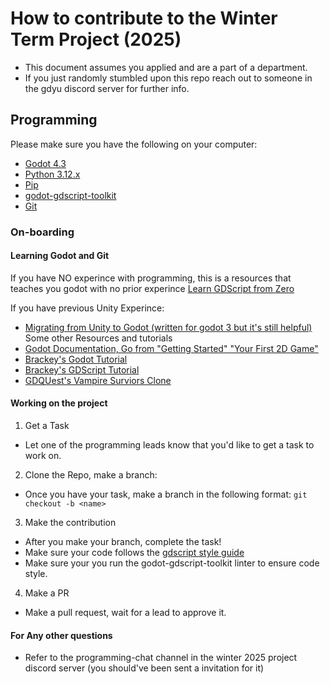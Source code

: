# How to contribute to the Winter Term Project (2025)

- This document assumes you applied and are a part of a department.
- If you just randomly stumbled upon this repo reach out to someone in the gdyu discord server for further info.

## Programming

Please make sure you have the following on your computer:

- [Godot 4.3](https://godotengine.org/download/)
- [Python 3.12.x](https://www.python.org/)
- [Pip](https://pypi.org/project/pip/)
- [godot-gdscript-toolkit](https://github.com/Scony/godot-gdscript-toolkit)
- [Git](https://www.freecodecamp.org/news/guide-to-git-github-for-beginners-and-experienced-devs/)

### On-boarding

#### Learning Godot and Git

If you have NO experince with programming, this is a resources that teaches you godot with no prior experince
[Learn GDScript from Zero](https://www.gdquest.com/learn-to-code-from-zero/)

If you have previous Unity Experince:

- [Migrating from Unity to Godot (written for godot 3 but it's still helpful)](https://docs.godotengine.org/en/3.1/getting_started/editor/unity_to_godot.html)
Some other Resources and tutorials
- [Godot Documentation, Go from "Getting Started" "Your First 2D Game"](https://docs.godotengine.org/en/stable/getting_started/introduction/index.html)
- [Brackey's Godot Tutorial](https://youtu.be/LOhfqjmasi0?si=J0HfInbB6QwBuCU0)
- [Brackey's GDScript Tutorial](https://youtu.be/e1zJS31tr88?si=_ypKiUevu2Z7Qcq7)
- [GDQUest's Vampire Surviors Clone](https://youtu.be/GwCiGixlqiU?si=sDY61vtGC5v02xua)

#### Working on the project

1. Get a Task

- Let one of the programming leads know that you'd like to get a task to work on.

2. Clone the Repo, make a branch:

- Once you have your task, make a branch in the following format:
``
git checkout -b <name>
``

3. Make the contribution

- After you make your branch, complete the task!
- Make sure your code follows the [gdscript style guide](https://docs.godotengine.org/en/stable/tutorials/scripting/gdscript/gdscript_styleguide.html)
- Make sure your you run the godot-gdscript-toolkit linter to ensure code style.

4. Make a PR

- Make a pull request, wait for a lead to approve it.

#### For Any other questions

- Refer to the programming-chat channel in the winter 2025 project discord server (you should've been sent a invitation for it)
